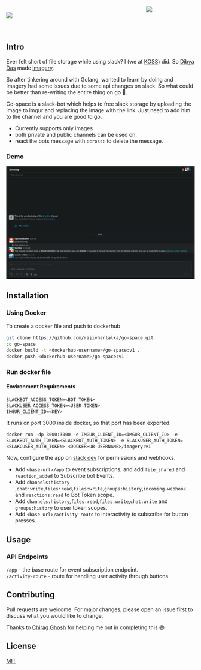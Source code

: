 <div style="display:">
<img src="https://user-images.githubusercontent.com/68731551/172775031-d03a41f5-9257-4f1f-8574-850cade5cfce.png" align="right" width="130"/>

<img src="https://i.imgur.com/QfzJE9r.png" align="left" width="400" />
</div>

<br><br><br>

## Intro
Ever felt short of file storage while using slack? I (we at [KOSS](https://kossiitkgp.org)) did. So [Dibya Das](https://github.com/dibyadas) made [Imagery](https://github.com/dibyadas/imagery). 

So after tinkering around with Golang, wanted to learn by doing and Imagery had some issues due to some api changes on slack. So what could be better than re-writing the entire thing on go :rocket:.

Go-space is a slack-bot which helps to free slack storage by uploading the image to imgur and replacing the image with the link. Just need to add him to the channel and you are good to go.
- Currently supports only images
- both private and public channels can be used on.
- react the bots message with `:cross:` to delete the message.

### Demo

![demo](./assets/demo.gif)

## Installation

### Using Docker
To create a docker file and push to dockerhub
```bash
git clone https://github.com/rajivharlalka/go-space.git
cd go-space
docker build -t <dockerhub-username>/go-space:v1 .
docker push <dockerhub-username>/go-space:v1
```

### Run docker file
#### Environment Requirements
```
SLACKBOT_ACCESS_TOKEN=<BOT TOKEN>
SLACKUSER_ACCESS_TOKEN=<USER TOKEN>
IMGUR_CLIENT_ID=<KEY>
```
It runs on port 3000 inside docker, so that port has been exported.
```
docker run -dp 3000:3000 -e IMGUR_CLIENT_ID=<IMGUR_CLIENT_ID> -e SLACKBOT_AUTH_TOKEN=<SLACKBOT_AUTH_TOKEN> -e SLACKUSER_AUTH_TOKEN=<SLAKCUSER_AUTH_TOKEN> <DOCKERHUB-USERNAME>/imagery:v1
```

Now, configure the app on [slack dev](https://api.slack.com/) for permissions and webhooks.

- Add `<base-url>/app` to event subscriptions, and add `file_shared` and `reaction_added` to Subscribe bot Events.
- Add `channels:history` ,`chat:write`,`files:read`,`files:write`,`groups:history`,`incoming-webhook` and `reactions:read` to Bot Token scope.
- Add `channels:history`,`files:read`,`files:write`,`chat:write` and `groups:history` to user token scopes.
- Add `<base-url>/activity-route` to interactivity to subscribe for button presses.

## Usage

### API Endpoints

`/app` - the base route for event subscription endpoint.<br>
`/activity-route` - route for handling user activity through buttons.

## Contributing
Pull requests are welcome. For major changes, please open an issue first to discuss what you would like to change.

Thanks to [Chirag Ghosh](https://github.com/chirag-ghosh) for helping me out in completing this :smile:

## License
[MIT](https://choosealicense.com/licenses/mit/)
